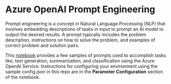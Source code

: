 # Azure OpenAI Prompt Engineering

Prompt engineering is a concept in Natural Language Processing (NLP) that involves embedding descriptions of tasks in input to prompt an AI model to output the desired results.  A prompt typically includes the problem description, instructions on how to solve the problem, and examples of correct problem and solution pairs.

This [notebook](AOAI_PromptEngineering.ipynb) provides a few samples of prompts used to accomplish tasks like, text generation, summarization, and classification using the Azure OpenAI Service.  Instructions for configuring your environment using the sample config.json in this repo are in the **Parameter Configuration** section of the notebook.
